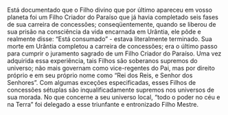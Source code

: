 ﻿Está documentado que o Filho divino que por último apareceu em vosso planeta foi um Filho Criador do Paraíso que já havia completado seis fases de sua carreira de concessões; conseqüentemente, quando se liberou de sua prisão na consciência da vida encarnada em Urântia, ele pôde e realmente disse: “Está consumado” - estava literalmente terminado. Sua morte em Urântia completou a carreira de concessões; era o último passo para cumprir o juramento sagrado de um Filho Criador do Paraíso. Uma vez adquirida essa experiência, tais Filhos são soberanos supremos do universo; não mais governam como vice-regentes do Pai, mas por direito próprio e em seu próprio nome como “Rei dos Reis, e Senhor dos Senhores”. Com algumas exceções especificadas, esses Filhos de concessões sétuplas são inqualificadamente supremos nos universos de sua morada. No que concerne a seu universo local, “todo o poder no céu e na Terra” foi delegado a esse triunfante e entronizado Filho Mestre.